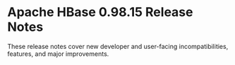 # Apache HBase  0.98.15 Release Notes

These release notes cover new developer and user-facing incompatibilities, features, and major improvements.



